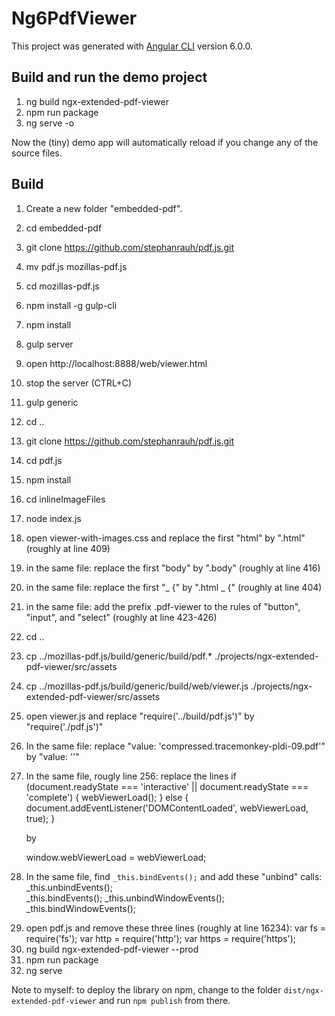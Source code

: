 # Ng6PdfViewer

This project was generated with [Angular CLI](https://github.com/angular/angular-cli) version 6.0.0.

## Build and run the demo project

1.  ng build ngx-extended-pdf-viewer
2.  npm run package
3.  ng serve -o

Now the (tiny) demo app will automatically reload if you change any of the source files.

## Build

1.  Create a new folder "embedded-pdf".
2.  cd embedded-pdf
3.  git clone https://github.com/stephanrauh/pdf.js.git
4.  mv pdf.js mozillas-pdf.js
5.  cd mozillas-pdf.js
6.  npm install -g gulp-cli
7.  npm install
8.  gulp server
9.  open http://localhost:8888/web/viewer.html
10. stop the server (CTRL+C)
11. gulp generic
12. cd ..
13. git clone https://github.com/stephanrauh/pdf.js.git
14. cd pdf.js
15. npm install
16. cd inlineImageFiles
17. node index.js
18. open viewer-with-images.css and replace the first "html" by ".html" (roughly at line 409)
19. in the same file: replace the first "body" by ".body" (roughly at line 416)
20. in the same file: replace the first "_ {" by ".html _ {" (roughly at line 404)
21. in the same file: add the prefix .pdf-viewer to the rules of "button", "input", and "select" (roughly at line 423-426)
22. cd ..
23. cp ../mozillas-pdf.js/build/generic/build/pdf.\* ./projects/ngx-extended-pdf-viewer/src/assets
24. cp ../mozillas-pdf.js/build/generic/build/web/viewer.js ./projects/ngx-extended-pdf-viewer/src/assets
25. open viewer.js and replace "require('../build/pdf.js')" by "require('./pdf.js')"
26. In the same file: replace "value: 'compressed.tracemonkey-pldi-09.pdf'" by "value: ''"
27. In the same file, rougly line 256: replace the lines
    if (document.readyState === 'interactive' || document.readyState === 'complete') {
    webViewerLoad();
    } else {
    document.addEventListener('DOMContentLoaded', webViewerLoad, true);
    }

    by

    window.webViewerLoad = webViewerLoad;

28. In the same file, find `_this.bindEvents();` and add these "unbind" calls:
    \_this.unbindEvents();  
     \_this.bindEvents();
    \_this.unbindWindowEvents();
    \_this.bindWindowEvents();

29) open pdf.js and remove these three lines (roughly at line 16234):
    var fs = require('fs');
    var http = require('http');
    var https = require('https');
30) ng build ngx-extended-pdf-viewer --prod
31) npm run package
32) ng serve

Note to myself: to deploy the library on npm, change to the folder `dist/ngx-extended-pdf-viewer` and run `npm publish` from there.
